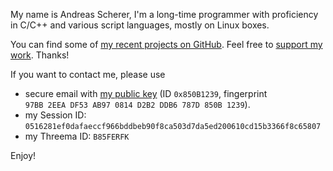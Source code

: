 My name is Andreas Scherer, I'm a long-time programmer with proficiency in
C/C++ and various script languages, mostly on Linux boxes.

You can find some of [my recent projects on
GitHub](https://github.com/ascherer/). Feel free to [support my work](https://paypal.me/ascherer42). Thanks!

If you want to contact me, please use

- secure email with [my public
key](https://pgp.mit.edu/pks/lookup?search=0x850B1239&op=vindex&fingerprint=on)
(ID&nbsp;<code>0x850B1239</code>, fingerprint
<code>97BB&nbsp;2EEA&nbsp;DF53&nbsp;AB97&nbsp;0814&nbsp;D2B2&nbsp;DDB6&nbsp;787D&nbsp;850B&nbsp;1239</code>).
- my Session ID: <code>0516281ef0dafaeccf966bddbeb90f8ca503d7da5ed200610cd15b3366f8c65807</code>
- my Threema ID: <code>B85FERFK</code>

Enjoy!

